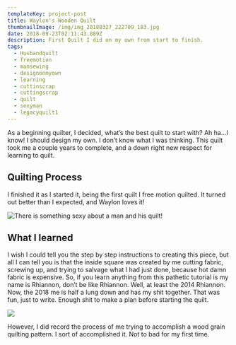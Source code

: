 ```yaml
---
templateKey: project-post
title: Waylon's Wooden Quilt
thumbnailImage: /img/img_20180327_222709_183.jpg
date: 2018-09-23T02:11:43.889Z
description: First Quilt I did on my own from start to finish.
tags:
  - Husbandquilt
  - freemotion
  - mansewing
  - designonmyown
  - learning
  - cuttinscrap
  - cuttingscrap
  - quilt
  - sexyman
  - legacyquilt1
---
```

As a beginning quilter, I decided, what’s  the best quilt to start with? Ah ha…I know! I should design my own.  I don’t know what I was thinking. This quilt took me a couple years to complete, and a down right new respect for learning to quilt.

## Quilting Process

 I finished it as I started it, being the first quilt I free motion quilted.   It turned out better than I expected, and Waylon loves it!

![There is something sexy about a man and his quilt!](/img/waylon-sleeping.jpg)

## What I learned

I wish I could tell you the step by step instructions to  creating this piece, but all I can tell you is that the inside square was created by me cutting fabric, screwing up, and trying to salvage what I had just done, because hot damn fabric is expensive.  So, if you learn anything from this pathetic tutorial is my name is Rhiannon, don’t be like Rhiannon.  Well, at least the 2014 Rhiannon.  Now, the 2018 me is half a lung down and has my shit together.  That was fun, just to write.  Enough shit to make a plan before starting the quilt.

![](/img/up-close-of-wood-quilting.jpg)

However, I did record the process of me trying to accomplish a wood grain quilting pattern.  I sort of accomplished it.  Not to bad for my first time.
